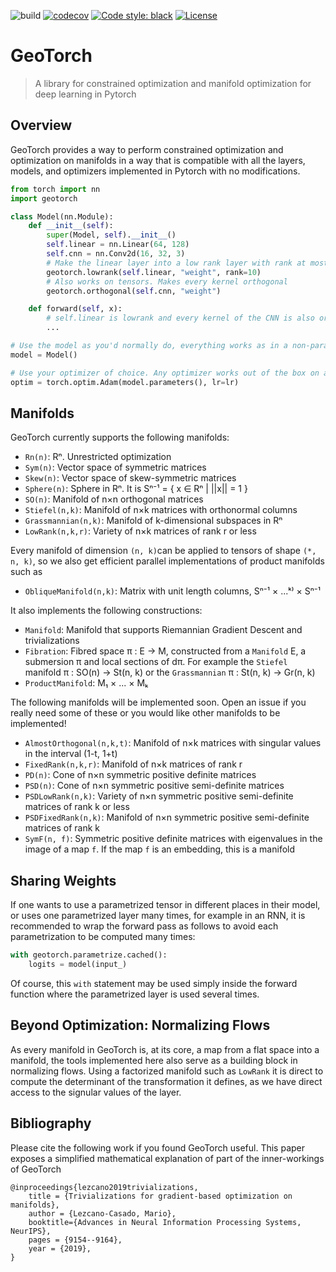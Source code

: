 ![build](https://github.com/Lezcano/geotorch/workflows/build/badge.svg)
[![codecov](https://codecov.io/gh/Lezcano/geotorch/branch/master/graph/badge.svg?token=1AKM2EQ7RT)](https://codecov.io/gh/Lezcano/geotorch)
[![Code style: black](https://img.shields.io/badge/code%20style-black-000000.svg)](https://github.com/psf/black)
[![License](https://img.shields.io/badge/license-MIT-green.svg)](LICENSE)

# GeoTorch
> A library for constrained optimization and manifold optimization for deep learning in Pytorch

## Overview

GeoTorch provides a way to perform constrained optimization and optimization on manifolds in a way that is compatible with all the layers, models, and optimizers  implemented in Pytorch with no modifications.

```python
from torch import nn
import geotorch

class Model(nn.Module):
    def __init__(self):
        super(Model, self).__init__()
        self.linear = nn.Linear(64, 128)
        self.cnn = nn.Conv2d(16, 32, 3)
        # Make the linear layer into a low rank layer with rank at most 10
        geotorch.lowrank(self.linear, "weight", rank=10)
        # Also works on tensors. Makes every kernel orthogonal
        geotorch.orthogonal(self.cnn, "weight")

    def forward(self, x):
        # self.linear is lowrank and every kernel of the CNN is also orthogonal
        ...

# Use the model as you'd normally do, everything works as in a non-parametrized model
model = Model()

# Use your optimizer of choice. Any optimizer works out of the box on any manifold
optim = torch.optim.Adam(model.parameters(), lr=lr)
```

## Manifolds

GeoTorch currently supports the following manifolds:
- `Rn(n)`: Rⁿ. Unrestricted optimization
- `Sym(n)`: Vector space of symmetric matrices
- `Skew(n)`: Vector space of skew-symmetric matrices
- `Sphere(n)`: Sphere in Rⁿ. It is Sⁿ⁻¹ = { x ∈ Rⁿ | ||x|| = 1 }
- `SO(n)`: Manifold of n×n orthogonal matrices
- `Stiefel(n,k)`: Manifold of n×k matrices with orthonormal columns
- `Grassmannian(n,k)`: Manifold of k-dimensional subspaces in Rⁿ
- `LowRank(n,k,r)`: Variety of n×k matrices of rank r or less

Every manifold of dimension `(n, k)`can be applied to tensors of shape `(*, n, k)`, so we also get efficient parallel implementations of product manifolds such as
- `ObliqueManifold(n,k)`: Matrix with unit length columns, Sⁿ⁻¹ × ...ᵏ⁾ × Sⁿ⁻¹

It also implements the following constructions:
- `Manifold`: Manifold that supports Riemannian Gradient Descent and trivializations
- `Fibration`: Fibred space π : E → M, constructed from a `Manifold` E, a submersion π and local sections of dπ. For example the `Stiefel` manifold π : SO(n) → St(n, k) or the `Grassmannian` π : St(n, k) → Gr(n, k)
- `ProductManifold`: M₁ × ... × Mₖ

The following manifolds will be implemented soon. Open an issue if you really need some of these or you would like other manifolds to be implemented!
- `AlmostOrthogonal(n,k,t)`: Manifold of n×k matrices with singular values in the interval (1-t, 1+t)
- `FixedRank(n,k,r)`: Manifold of n×k matrices of rank r
- `PD(n)`: Cone of n×n symmetric positive definite matrices
- `PSD(n)`: Cone of n×n symmetric positive semi-definite matrices
- `PSDLowRank(n,k)`: Variety of n×n symmetric positive semi-definite matrices of rank k or less
- `PSDFixedRank(n,k)`: Manifold of n×n symmetric positive semi-definite matrices of rank k
- `SymF(n, f)`: Symmetric positive definite matrices with eigenvalues in the image of a map `f`. If the map `f` is an embedding, this is a manifold

## Sharing Weights

If one wants to use a parametrized tensor in different places in their model, or uses one parametrized layer many times, for example in an RNN, it is recommended to wrap the forward pass as follows to avoid each parametrization to be computed many times:
```python
with geotorch.parametrize.cached():
    logits = model(input_)
```

Of course, this `with` statement may be used simply inside the forward function where the parametrized layer is used several times.


## Beyond Optimization: Normalizing Flows

As every manifold in GeoTorch is, at its core, a map from a flat space into a manifold, the tools implemented here also serve as a building block in normalizing flows. Using a factorized manifold such as `LowRank` it is direct to compute the determinant of the transformation it defines, as we have direct access to the signular values of the layer.

## Bibliography

Please cite the following work if you found GeoTorch useful. This paper exposes a simplified mathematical explanation of part of the inner-workings of GeoTorch
```
@inproceedings{lezcano2019trivializations,
    title = {Trivializations for gradient-based optimization on manifolds},
    author = {Lezcano-Casado, Mario},
    booktitle={Advances in Neural Information Processing Systems, NeurIPS},
    pages = {9154--9164},
    year = {2019},
}
```
